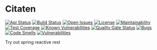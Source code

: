 # Citaten

[![Api Status](https://img.shields.io/badge/dynamic/json?color=4c1&label=api&query=%24.status&url=https%3A%2F%2Fcitaten.odee.net%2Factuator%2F/health)](https://citaten.odee.net/)
[![Build Status](https://travis-ci.com/bhuism/citaten.svg?branch=master)](https://travis-ci.com/bhuism/citaten)
[![Open Issues](https://img.shields.io/github/issues/bhuism/citaten.svg)](https://github.com/bhuism/citaten/issues)
[![License](https://img.shields.io/github/license/bhuism/citaten.svg?color=4c1)](https://github.com/bhuism/citaten/blob/master/LICENSE)
[![Maintainability](https://api.codeclimate.com/v1/badges/4ca0cb384033ee57296f/maintainability)](https://codeclimate.com/github/bhuism/citaten/maintainability)
[![Test Coverage](https://api.codeclimate.com/v1/badges/4ca0cb384033ee57296f/test_coverage)](https://codeclimate.com/github/bhuism/citaten/test_coverage)
[![Known Vulnerabilities](https://snyk.io/test/github/bhuism/citaten/badge.svg)](https://snyk.io/test/github/bhuism/citaten)
[![Quality Gate Status](https://sonarcloud.io/api/project_badges/measure?project=bhuism_citaten&metric=alert_status)](https://sonarcloud.io/dashboard?id=bhuism_citaten)
[![Bugs](https://sonarcloud.io/api/project_badges/measure?project=bhuism_citaten&metric=bugs)](https://sonarcloud.io/dashboard?id=bhuism_citaten)
[![Code Smells](https://sonarcloud.io/api/project_badges/measure?project=bhuism_citaten&metric=code_smells)](https://sonarcloud.io/dashboard?id=bhuism_citaten)
[![Vulnerabilities](https://sonarcloud.io/api/project_badges/measure?project=bhuism_citaten&metric=vulnerabilities)](https://sonarcloud.io/dashboard?id=bhuism_citaten)

Try out spring reactive rest
